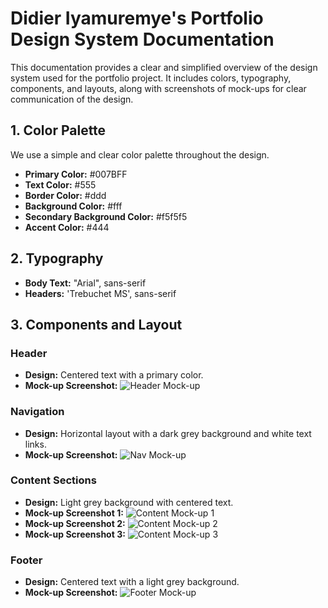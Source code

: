# Didier Iyamuremye's Portfolio Design System Documentation

This documentation provides a clear and simplified overview of the design system used for the portfolio project. It includes colors, typography, components, and layouts, along with screenshots of mock-ups for clear communication of the design.

## 1. Color Palette
We use a simple and clear color palette throughout the design.
- **Primary Color:** #007BFF
- **Text Color:** #555
- **Border Color:** #ddd
- **Background Color:** #fff
- **Secondary Background Color:** #f5f5f5
- **Accent Color:** #444

## 2. Typography
- **Body Text:** "Arial", sans-serif
- **Headers:** 'Trebuchet MS', sans-serif

## 3. Components and Layout
### Header
- **Design:** Centered text with a primary color.
- **Mock-up Screenshot:** ![Header Mock-up](screenshots%20web/header_mockup.png)

### Navigation
- **Design:** Horizontal layout with a dark grey background and white text links.
- **Mock-up Screenshot:** ![Nav Mock-up](screenshots%20web/nav_mockup.png)

### Content Sections
- **Design:** Light grey background with centered text.
- **Mock-up Screenshot 1:** ![Content Mock-up 1](screenshots%20web/content_mockup.png)
- **Mock-up Screenshot 2:** ![Content Mock-up 2](screenshots%20web/content_mockup.png2)
- **Mock-up Screenshot 3:** ![Content Mock-up 3](screenshots%20web/content_mockup.png3)

### Footer
- **Design:** Centered text with a light grey background.
- **Mock-up Screenshot:** ![Footer Mock-up](screenshots%20web/footer_mockup.png)
